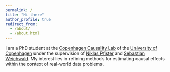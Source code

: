 ```yaml
---
permalink: /
title: "Hi there"
author_profile: true
redirect_from: 
  - /about/
  - /about.html
---
```


I am a PhD student at the [Copenhagen Causality Lab](https://cocala.github.io/) of the [University of Copenhagen](https://www.math.ku.dk/english/research/spt/cocala/) under the supervision of [Niklas Pfister](https://niklaspfister.github.io/) and [Sebastian Weichwald](https://sweichwald.de/). My interest lies in refining methods for estimating causal effects within the context of real-world data problems. 
